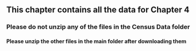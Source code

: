 ## This chapter contains all the data for Chapter 4

### Please do not unzip any of the files in the Census Data folder
#### Please unzip the other files in the main folder after downloading them
